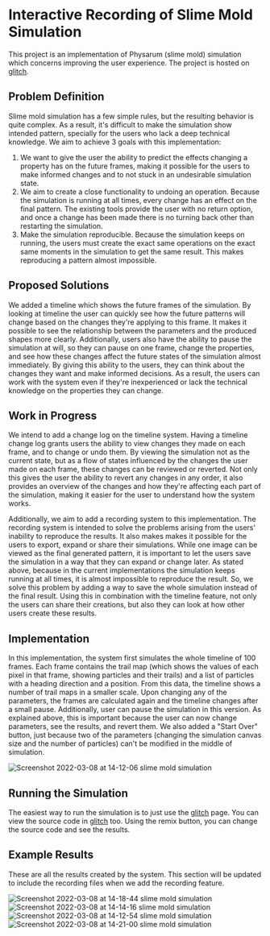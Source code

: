 # Interactive Recording of Slime Mold Simulation

This project is an implementation of Physarum (slime mold) simulation which concerns improving the user experience. The project is hosted on [glitch](https://slime-mold-timeline-simulation.glitch.me/).

## Problem Definition

Slime mold simulation has a few simple rules, but the resulting behavior is quite complex. As a result, it's difficult to make the simulation show intended pattern, specially for the users who lack a deep technical knowledge. We aim to achieve 3 goals with this implementation:
1. We want to give the user the ability to predict the effects changing a property has on the future frames, making it possible for the users to make informed changes and to not stuck in an undesirable simulation state.
2. We aim to create a close functionality to undoing an operation. Because the simulation is running at all times, every change has an effect on the final pattern. The existing tools provide the user with no return option, and once a change has been made there is no turning back other than restarting the simulation.
3. Make the simulation reproducible. Because the simulation keeps on running, the users must create the exact same operations on the exact same moments in the simulation to get the same result. This makes reproducing a pattern almost impossible.

## Proposed Solutions

We added a timeline which shows the future frames of the simulation. By looking at timeline the user can quickly see how the future patterns will change based on the changes they're applying to this frame. It makes it possible to see the relationship between the parameters and the produced shapes more clearly. Additionally, users also have the ability to pause the simulation at will, so they can pause on one frame, change the properties, and see how these changes affect the future states of the simulation almost immediately. By giving this ability to the users, they can think about the changes they want and make informed decisions. As a result, the users can work with the system even if they're inexperienced or lack the technical knowledge on the properties they can change.

## Work in Progress

We intend to add a change log on the timeline system. Having a timeline change log grants users the ability to view changes they made on each frame, and to change or undo them. By viewing the simulation not as the current state, but as a flow of states influenced by the changes the user made on each frame, these changes can be reviewed or reverted. Not only this gives the user the ability to revert any changes in any order, it also provides an overview of the changes and how they're affecting each part of the simulation, making it easier for the user to understand how the system works.

Additionally, we aim to add a recording system to this implementation. The recording system is intended to solve the problems arising from the users' inability to reproduce the results. It also makes makes it possible for the users to export, expand or share their simulations. While one image can be viewed as the final generated pattern, it is important to let the users save the simulation in a way that they can expand or change later. As stated above, because in the current implementations the simulation keeps running at all times, it is almost impossible to reproduce the result. So, we solve this problem by adding a way to save the whole simulation instead of the final result. Using this in combination with the timeline feature, not only the users can share their creations, but also they can look at how other users create these results.

## Implementation

In this implementation, the system first simulates the whole timeline of 100 frames. Each frame contains the trail map (which shows the values of each pixel in that frame, showing particles and their trails) and a list of particles with a heading direction and a position. From this data, the timeline shows a number of trail maps in a smaller scale. Upon changing any of the parameters, the frames are calculated again and the timeline changes after a small pause.
Additionally, user can pause the simulation in this version. As explained above, this is important because the user can now change parameters, see the results, and revert them. We also added a "Start Over" button, just because two of the parameters (changing the simulation canvas size and the number of particles) can't be modified in the middle of simulation.

![Screenshot 2022-03-08 at 14-12-06 slime mold simulation](https://user-images.githubusercontent.com/25642714/157334554-33118789-7855-4f4e-aceb-e964faa6fec1.png)

## Running the Simulation

The easiest way to run the simulation is to just use the  [glitch](https://slime-mold-timeline-simulation.glitch.me/) page. You can view the source code in [glitch](https://glitch.com/edit/#!/slime-mold-timeline-simulation) too. Using the remix button, you can change the source code and see the results.

## Example Results

These are all the results created by the system. This section will be updated to include the recording files when we add the recording feature.

![Screenshot 2022-03-08 at 14-18-44 slime mold simulation](https://user-images.githubusercontent.com/25642714/157335648-d0006749-c33b-4973-a8c9-dae76f88ab3b.png)
![Screenshot 2022-03-08 at 14-14-16 slime mold simulation](https://user-images.githubusercontent.com/25642714/157335650-3fdc50f9-c4ce-4d1e-81be-1a6924dd2a34.png)
![Screenshot 2022-03-08 at 14-12-54 slime mold simulation](https://user-images.githubusercontent.com/25642714/157335651-3d3e053f-5faa-4167-a2b7-57182fc37227.png)
![Screenshot 2022-03-08 at 14-21-00 slime mold simulation](https://user-images.githubusercontent.com/25642714/157335653-e675f2ba-9d05-4473-a11b-2146c0ea82c2.png)
